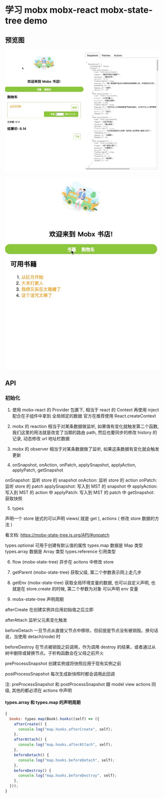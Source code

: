 # 学习 mobx mobx-react mobx-state-tree demo

## 预览图

![购物车](https://raw.githubusercontent.com/18355166248/frontend-demos/main/mobx-state-tree-bookshop/src/assets/preview1.jpg)

![首页](https://raw.githubusercontent.com/18355166248/frontend-demos/main/mobx-state-tree-bookshop/src/assets/preview2.jpg)

## API

### 初始化

1. 使用 mobx-react 的 Provider 包裹下, 相当于 react 的 Context
   再使用 inject 配合在子组件中拿到 全局绑定的数据
   官方在推荐使用 React.createContext

2. mobx 的 reaction 相当于对某条数据做监听, 如果值有变化就触发第二个函数, 我们这里的用法就是改变了当期的路由 path, 然后也要同步的修改 history 的记录, 动态修改 url 地址栏数据

3. mobx 的 observer 相当于对某条数据做了监听, 如果这条数据有变化就会触发更新

4. onSnapshot,
   onAction,
   onPatch,
   applySnapshot,
   applyAction,
   applyPatch,
   getSnapshot

onSnapshot: 监听 store 的 snapshot
onAction: 监听 store 的 action
onPatch: 监听 store 的 patch
applySnapshot: 写入到 MST 的 snapshot 中
applyAction: 写入到 MST 的 action 中
applyPatch: 写入到 MST 的 patch 中
getSnapshot: 获取快照

5. types

声明一个 store
链式的可以声明 views( 就是 get ), actions ( 修改 store 数据的方法 )

看文档: https://mobx-state-tree.js.org/API/#onpatch

types.optional 可用于创建有默认值的属性
types.map 数据是 Map 类型
types.array 数据是 Array 类型
types.reference 引用类型

6. flow (mobx-state-tree) 异步在 acitons 中修改 store

7. getParent (mobx-state-tree) 获取父级, 第二个参数表示网上走几步

8. getEnv (mobx-state-tree) 获取全局环境变量的数据, 也可以自定义声明, 也就是在 store.create 的时候, 第二个参数为对象 可以声明 env 变量

9. mobx-state-tree 声明周期

afterCreate 在创建实例并应用初始值之后立即

afterAttach 监听父元素变化触发

beforeDetach 一旦节点从直接父节点中移除，但前提是节点没有被销毁。换句话说，当使用 detach(node) 时

beforeDestroy 在节点被销毁之前调用，作为调用 destroy 的结果，或者通过从树中删除或替换节点。子析构函数会在父母之前开火

preProcessSnapshot 创建实例或将快照应用于现有实例之前

postProcessSnapshot 每次生成新快照时都会调用此回调

注: preProcessSnapshot 和 postProcessSnapshot 跟 model view actions 同级, 其他的都必须在 actions 中声明

#### types.array 和 types.map 的声明周期

```js
{
  books: types.map(Book).hooks((self) => ({
    afterCreate() {
      console.log("map.hooks.afterCreate", self);
    },
    afterAttach() {
      console.log("map.hooks.afterAttach", self);
    },
    beforeDetach() {
      console.log("map.hooks.beforeDetach", self);
    },
    beforeDestroy() {
      console.log("map.hooks.beforeDestroy", self);
    },
  }));
}
```
